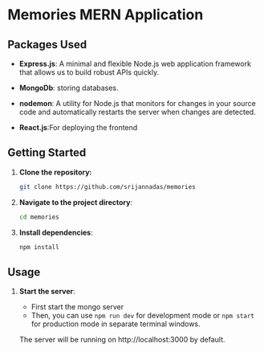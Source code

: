 # Memories MERN Application

## Packages Used

- **Express.js**: A minimal and flexible Node.js web application framework that allows us to build robust APIs quickly.

- **MongoDb**: storing databases.

- **nodemon**: A utility for Node.js that monitors for changes in your source code and automatically restarts the server when changes are detected. 

- **React.js**:For deploying the frontend 

## Getting Started

1. **Clone the repository:**

   ```bash
   git clone https://github.com/srijannadas/memories
   ```
2. **Navigate to the project directory**:

    ```bash
    cd memories
    ```
3. **Install dependencies**:
    ```bash
    npm install
    ```
## Usage

1. **Start the server**:
    - First start the mongo server 
    - Then, you can use `npm run dev` for development mode or `npm start` for production mode in separate terminal windows.
      
    The server will be running on http://localhost:3000 by default.

